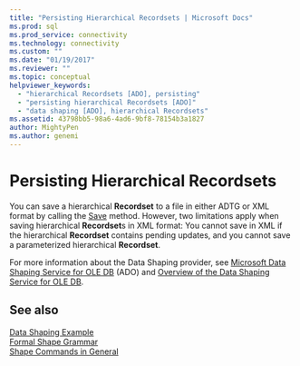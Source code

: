 ```yaml
---
title: "Persisting Hierarchical Recordsets | Microsoft Docs"
ms.prod: sql
ms.prod_service: connectivity
ms.technology: connectivity
ms.custom: ""
ms.date: "01/19/2017"
ms.reviewer: ""
ms.topic: conceptual
helpviewer_keywords: 
  - "hierarchical Recordsets [ADO], persisting"
  - "persisting hierarchical Recordsets [ADO]"
  - "data shaping [ADO], hierarchical Recordsets"
ms.assetid: 43798bb5-98a6-4ad6-9bf8-78154b3a1827
author: MightyPen
ms.author: genemi
---
```

# Persisting Hierarchical Recordsets
You can save a hierarchical **Recordset** to a file in either ADTG or XML format by calling the [Save](../../../ado/reference/ado-api/save-method.md) method. However, two limitations apply when saving hierarchical **Recordset**s in XML format: You cannot save in XML if the hierarchical **Recordset** contains pending updates, and you cannot save a parameterized hierarchical **Recordset**.  
  
 For more information about the Data Shaping provider, see [Microsoft Data Shaping Service for OLE DB](../../../ado/guide/appendixes/microsoft-data-shaping-service-for-ole-db-ado-service-provider.md) (ADO) and [Overview of the Data Shaping Service for OLE DB](https://msdn.microsoft.com/9f51e471-8e85-448e-9fb8-b64bbf767bf3).  
  
## See also  
 [Data Shaping Example](../../../ado/guide/data/data-shaping-example.md)   
 [Formal Shape Grammar](../../../ado/guide/data/formal-shape-grammar.md)   
 [Shape Commands in General](../../../ado/guide/data/shape-commands-in-general.md)

